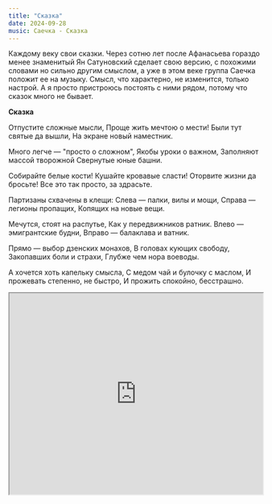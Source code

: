 ```yaml
---
title: "Сказка"
date: 2024-09-28
music: Саечка - Сказка
---
```


Каждому веку свои сказки.
Через сотню лет после Афанасьева гораздо менее знаменитый Ян Сатуновский сделает свою версию, с похожими словами но сильно другим смыслом, а уже в этом веке группа Саечка положит ее на музыку. Смысл, что характерно, не изменится, только настрой.
А я просто пристроюсь постоять с ними рядом, потому что сказок много не бывает.

**Сказка**

Отпустите сложные мысли,
Проще жить мечтою о мести!
Были тут святые да вышли,
На экране новый наместник.

Много легче — "просто о сложном",
Якобы уроки о важном,
Заполняют массой творожной
Свернутые юные башни.

Собирайте белые кости!
Кушайте кровавые сласти!
Оторвите жизни да бросьте!
Все это так просто, за здрасьте.

Партизаны схвачены в клещи:
Слева — палки, вилы и мощи,
Справа — легионы пропащих,
Копящих на новые вещи.

Мечутся, стоят на распутье,
Как у передвижников ратник.
Влево — эмигрантские будни,
Вправо — балаклава и ватник.

Прямо — выбор дзенских монахов,
В головах кующих свободу,
Закопавших боли и страхи,
Глубже чем нора воеводы.

А хочется хоть капельку смысла,
С медом чай и булочку с маслом,
И прожевать степенно, не быстро,
И прожить спокойно, бесстрашно.

<iframe src="https://www.youtube.com/embed/8MutJfNtbms?feature=oembed" width="100%" height="400"></iframe>
